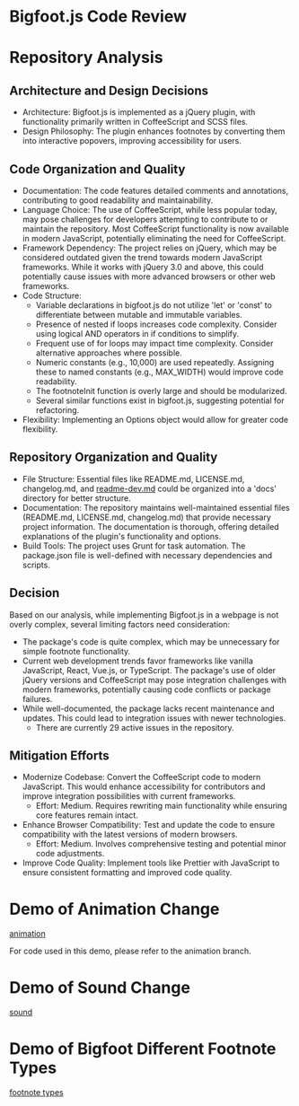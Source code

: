 # Bigfoot.js Code Review

# Repository Analysis

## Architecture and Design Decisions

- Architecture: Bigfoot.js is implemented as a jQuery plugin, with functionality primarily written in CoffeeScript and SCSS files.
- Design Philosophy: The plugin enhances footnotes by converting them into interactive popovers, improving accessibility for users.

## Code Organization and Quality

- Documentation: The code features detailed comments and annotations, contributing to good readability and maintainability.
- Language Choice: The use of CoffeeScript, while less popular today, may pose challenges for developers attempting to contribute to or maintain the repository. Most CoffeeScript functionality is now available in modern JavaScript, potentially eliminating the need for CoffeeScript.
- Framework Dependency: The project relies on jQuery, which may be considered outdated given the trend towards modern JavaScript frameworks. While it works with jQuery 3.0 and above, this could potentially cause issues with more advanced browsers or other web frameworks.
- Code Structure:
    - Variable declarations in bigfoot.js do not utilize 'let' or 'const' to differentiate between mutable and immutable variables.
    - Presence of nested if loops increases code complexity. Consider using logical AND operators in if conditions to simplify.
    - Frequent use of for loops may impact time complexity. Consider alternative approaches where possible.
    - Numeric constants (e.g., 10,000) are used repeatedly. Assigning these to named constants (e.g., MAX_WIDTH) would improve code readability.
    - The footnoteInit function is overly large and should be modularized.
    - Several similar functions exist in bigfoot.js, suggesting potential for refactoring.
- Flexibility: Implementing an Options object would allow for greater code flexibility.

## Repository Organization and Quality

- File Structure: Essential files like README.md, LICENSE.md, changelog.md, and [readme-dev.md](http://readme-dev.md) could be organized into a 'docs' directory for better structure.
- Documentation: The repository maintains well-maintained essential files (README.md, LICENSE.md, changelog.md) that provide necessary project information. The documentation is thorough, offering detailed explanations of the plugin's functionality and options.
- Build Tools: The project uses Grunt for task automation. The package.json file is well-defined with necessary dependencies and scripts.

## Decision

Based on our analysis, while implementing Bigfoot.js in a webpage is not overly complex, several limiting factors need consideration:

- The package's code is quite complex, which may be unnecessary for simple footnote functionality.
- Current web development trends favor frameworks like vanilla JavaScript, React, Vue.js, or TypeScript. The package's use of older jQuery versions and CoffeeScript may pose integration challenges with modern frameworks, potentially causing code conflicts or package failures.
- While well-documented, the package lacks recent maintenance and updates. This could lead to integration issues with newer technologies.
    - There are currently 29 active issues in the repository.

## Mitigation Efforts

- Modernize Codebase: Convert the CoffeeScript code to modern JavaScript. This would enhance accessibility for contributors and improve integration possibilities with current frameworks.
    - Effort: Medium. Requires rewriting main functionality while ensuring core features remain intact.
- Enhance Browser Compatibility: Test and update the code to ensure compatibility with the latest versions of modern browsers.
    - Effort: Medium. Involves comprehensive testing and potential minor code adjustments.
- Improve Code Quality: Implement tools like Prettier with JavaScript to ensure consistent formatting and improved code quality.


# Demo of Animation Change 
[animation](https://drive.google.com/file/d/1W3CMRGlBGTPG7RTnxEW6xnNNn2Jd5XPx/view?usp=sharing)

For code used in this demo, please refer to the animation branch.

# Demo of Sound Change 
[sound](https://drive.google.com/file/d/1PR72m0pJHO1kZrCTWbt3qe-r-PPUqKIE/view?usp=sharing)

# Demo of Bigfoot Different Footnote Types 
[footnote types](https://drive.google.com/file/d/1RXvnomykPKQOJBXGmtmVV0R_M4raOQDp/view?usp=sharing)


